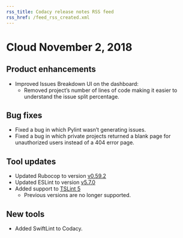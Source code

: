 ```yaml
---
rss_title: Codacy release notes RSS feed
rss_href: /feed_rss_created.xml
---
```


# Cloud November 2, 2018

## Product enhancements

-   Improved Issues Breakdown UI on the dashboard:
    -   Removed project’s number of lines of code making it easier to
        understand the issue split percentage.

## Bug fixes

-   Fixed a bug in which Pylint wasn’t generating issues.
-   Fixed a bug in which private projects returned a blank page for
    unauthorized users instead of a 404 error page.

## Tool updates

-   Updated Rubocop to version [v0.59.2](https://github.com/rubocop-hq/rubocop/blob/master/relnotes/v0.59.2.md)
-   Updated ESLint to version [v5.7.0](https://eslint.org/blog/2018/10/eslint-v5.7.0-released)
-   Added support to [TSLint 5](https://www.npmjs.com/package/tslint/v/5.11.0)
    -   Previous versions are no longer supported.

## New tools

-   Added SwiftLint to Codacy.
